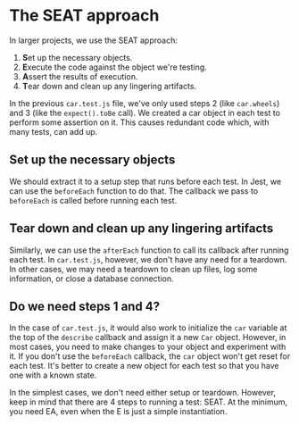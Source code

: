 # The SEAT approach
In larger projects, we use the SEAT approach:
1. **S**et up the necessary objects.
2. **E**xecute the code against the object we're testing.
3. **A**ssert the results of execution.
4. **T**ear down and clean up any lingering artifacts.

In the previous `car.test.js` file, we've only used steps 2 (like `car.wheels`) and 3 (like the `expect().toBe` call). We created a car object in each test to perform some assertion on it. This causes redundant code which, with many tests, can add up.

## Set up the necessary objects
We should extract it to a setup step that runs before each test. In Jest, we can use the `beforeEach` function to do that. The callback we pass to `beforeEach` is called before running each test.

## Tear down and clean up any lingering artifacts
Similarly, we can use the `afterEach` function to call its callback after running each test. In `car.test.js`, however, we don't have any need for a teardown. In other cases, we may need a teardown to clean up files, log some information, or close a database connection.

## Do we need steps 1 and 4?
In the case of `car.test.js`, it would also work to initialize the `car` variable at the top of the `describe` callback and assign it a new `Car` object. However, in most cases, you need to make changes to your object and experiment with it. If you don't use the `beforeEach` callback, the `car` object won't get reset for each test. It's better to create a new object for each test so that you have one with a known state.

In the simplest cases, we don't need either setup or teardown. However, keep in mind that there are 4 steps to running a test: SEAT. At the minimum, you need EA, even when the E is just a simple instantiation.

